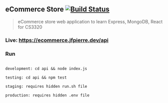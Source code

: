 ## eCommerce Store [![Build Status](https://travis-ci.org/jpierre89/eCommerce.svg?branch=master)](https://travis-ci.org/jpierre89/eCommerce)
>eCommerce store web application to learn Express, MongoDB, React for CS3320


### Live: https://ecommerce.jfpierre.dev/api


### Run
```text

development: cd api && node index.js

testing: cd api && npm test

staging: requires hidden run.sh file

production: requires hidden .env file

```

